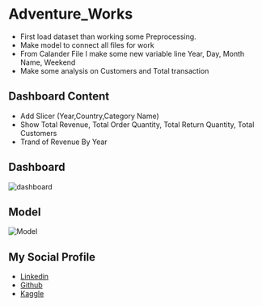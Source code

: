 
# Adventure_Works
- First load dataset than working some Preprocessing.
- Make model to connect all files for work
- From Calander File  I make some new variable line Year, Day, Month Name, Weekend 
- Make some analysis on Customers and Total transaction 

## Dashboard Content
- Add Slicer (Year,Country,Category Name)
- Show Total Revenue, Total Order Quantity, Total Return Quantity, Total Customers
- Trand of Revenue By Year

## Dashboard

![dashboard](https://github.com/pritomsh/adventure_world_dashboard/blob/master/images/dashboard.png)

## Model
![Model](https://github.com/pritomsh/adventure_world_dashboard/blob/master/images/model.png)

## My Social Profile
 - [Linkedin](https://www.linkedin.com/in/pritomsh/)
 - [Github](https://github.com/pritomsh)
 - [Kaggle](https://www.kaggle.com/pritomsh)



